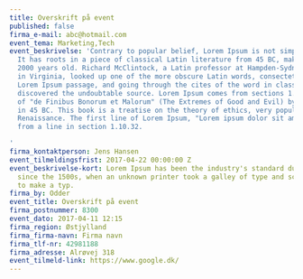 ```yaml
---
title: Overskrift på event
published: false
firma_e-mail: abc@hotmail.com
event_tema: Marketing,Tech
event_beskrivelse: 'Contrary to popular belief, Lorem Ipsum is not simply random text.
  It has roots in a piece of classical Latin literature from 45 BC, making it over
  2000 years old. Richard McClintock, a Latin professor at Hampden-Sydney College
  in Virginia, looked up one of the more obscure Latin words, consectetur, from a
  Lorem Ipsum passage, and going through the cites of the word in classical literature,
  discovered the undoubtable source. Lorem Ipsum comes from sections 1.10.32 and 1.10.33
  of "de Finibus Bonorum et Malorum" (The Extremes of Good and Evil) by Cicero, written
  in 45 BC. This book is a treatise on the theory of ethics, very popular during the
  Renaissance. The first line of Lorem Ipsum, "Lorem ipsum dolor sit amet..", comes
  from a line in section 1.10.32.

'
firma_kontaktperson: Jens Hansen
event_tilmeldingsfrist: 2017-04-22 00:00:00 Z
event_beskrivelse-kort: Lorem Ipsum has been the industry's standard dummy text ever
  since the 1500s, when an unknown printer took a galley of type and scrambled it
  to make a typ.
firma_by: Odder
event_title: Overskrift på event
firma_postnummer: 8300
event_dato: 2017-04-11 12:15
firma_region: Østjylland
firma_firma-navn: Firma navn
firma_tlf-nr: 42981188
firma_adresse: Alrøvej 318
event_tilmeld-link: https://www.google.dk/
---
```


